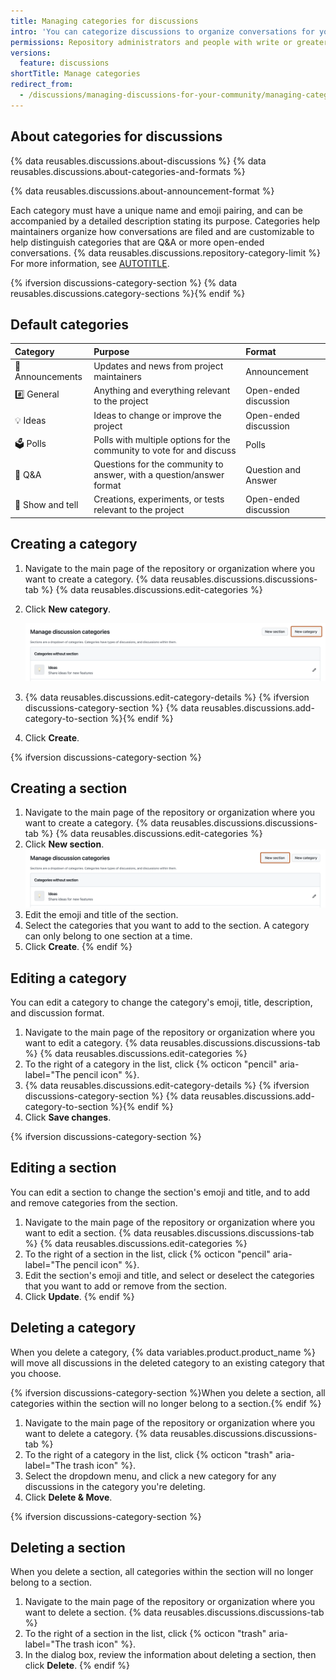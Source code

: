 ```yaml
---
title: Managing categories for discussions
intro: 'You can categorize discussions to organize conversations for your community members, and you can choose a format for each category.'
permissions: Repository administrators and people with write or greater access to a repository can manage categories for discussions in the repository. Repository administrators and people with write or greater access to the source repository for organization discussions can manage categories for discussions in the organization.
versions:
  feature: discussions
shortTitle: Manage categories
redirect_from:
  - /discussions/managing-discussions-for-your-community/managing-categories-for-discussions-in-your-repository
---
```



## About categories for discussions

{% data reusables.discussions.about-discussions %} {% data reusables.discussions.about-categories-and-formats %}

{% data reusables.discussions.about-announcement-format %}

Each category must have a unique name and emoji pairing, and can be accompanied by a detailed description stating its purpose. Categories help maintainers organize how conversations are filed and are customizable to help distinguish categories that are Q&A or more open-ended conversations. {% data reusables.discussions.repository-category-limit %} For more information, see [AUTOTITLE](/discussions/collaborating-with-your-community-using-discussions/about-discussions#about-categories-and-formats-for-discussions).

{% ifversion discussions-category-section %}
{% data reusables.discussions.category-sections %}{% endif %}

## Default categories

| Category | Purpose | Format |
| :- | :- | :- |
| 📣 Announcements | Updates and news from project maintainers | Announcement |
| #️⃣ General | Anything and everything relevant to the project | Open-ended discussion |
|💡 Ideas | Ideas to change or improve the project | Open-ended discussion |
| 🗳 Polls | Polls with multiple options for the community to vote for and discuss | Polls |
| 🙏 Q&A | Questions for the community to answer, with a question/answer format | Question and Answer |
| 🙌 Show and tell | Creations, experiments, or tests relevant to the project | Open-ended discussion |

## Creating a category

1. Navigate to the main page of the repository or organization where you want to create a category.
{% data reusables.discussions.discussions-tab %}
{% data reusables.discussions.edit-categories %}
1. Click **New category**.

   ![Screenshot of the "Manage discussion categories" page. A button, labeled "New category", is highlighted with an orange outline.](/assets/images/help/discussions/click-new-category-button.png)

1. {% data reusables.discussions.edit-category-details %}
{% ifversion discussions-category-section %}
{% data reusables.discussions.add-category-to-section %}{% endif %}
1. Click **Create**.

{% ifversion discussions-category-section %}

## Creating a section

1. Navigate to the main page of the repository or organization where you want to create a category.
{% data reusables.discussions.discussions-tab %}
{% data reusables.discussions.edit-categories %}
1. Click **New section**.
   ![Screenshot of the "Manage discussion categories" page. A button, labeled "New section", is highlighted with an orange outline.](/assets/images/help/discussions/click-new-section-button.png)
1. Edit the emoji and title of the section.
1. Select the categories that you want to add to the section. A category can only belong to one section at a time.
1. Click **Create**.
{% endif %}

## Editing a category

You can edit a category to change the category's emoji, title, description, and discussion format.

1. Navigate to the main page of the repository or organization where you want to edit a category.
{% data reusables.discussions.discussions-tab %}
{% data reusables.discussions.edit-categories %}
1. To the right of a category in the list, click {% octicon "pencil" aria-label="The pencil icon" %}.
1. {% data reusables.discussions.edit-category-details %}
{% ifversion discussions-category-section %}
{% data reusables.discussions.add-category-to-section %}{% endif %}
1. Click **Save changes**.

{% ifversion discussions-category-section %}

## Editing a section

You can edit a section to change the section's emoji and title, and to add and remove categories from the section.

1. Navigate to the main page of the repository or organization where you want to edit a section.
{% data reusables.discussions.discussions-tab %}
{% data reusables.discussions.edit-categories %}
1. To the right of a section in the list, click {% octicon "pencil" aria-label="The pencil icon" %}.
1. Edit the section's emoji and title, and select or deselect the categories that you want to add or remove from the section.
1. Click **Update**.
{% endif %}

## Deleting a category

When you delete a category, {% data variables.product.product_name %} will move all discussions in the deleted category to an existing category that you choose.

{% ifversion discussions-category-section %}When you delete a section, all categories within the section will no longer belong to a section.{% endif %}

1. Navigate to the main page of the repository or organization where you want to delete a category.
{% data reusables.discussions.discussions-tab %}
1. To the right of a category in the list, click {% octicon "trash" aria-label="The trash icon" %}.
1. Select the dropdown menu, and click a new category for any discussions in the category you're deleting.
1. Click **Delete & Move**.

{% ifversion discussions-category-section %}

## Deleting a section

When you delete a section, all categories within the section will no longer belong to a section.

1. Navigate to the main page of the repository or organization where you want to delete a section.
{% data reusables.discussions.discussions-tab %}
1. To the right of a section in the list, click {% octicon "trash" aria-label="The trash icon" %}.
1. In the dialog box, review the information about deleting a section, then click **Delete**.
{% endif %}
